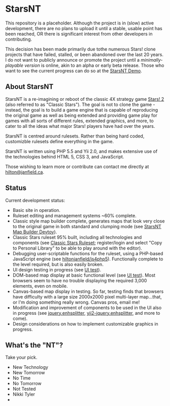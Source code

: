 # StarsNT

This repository is a placeholder. Although the project is in (slow) active development, there are no plans to upload it until a stable, usable point has been reached, OR there is significant interest from other developers in contributing.

This decision has been made primarily due tothe numerous Stars! clone projects that have failed, stalled, or been abandoned over the last 20 years. I do not want to publicly announce or promote the project until a *minimally-playable version* is online, akin to an alpha or early beta release. Those who want to see the current progress can do so at the [StarsNT Demo](http://www.janfield.ca/starsnt/).

## About StarsNT

StarsNT is a re-imagining or reboot of the classic 4X strategy game [Stars! 2](http://en.wikipedia.org/wiki/Stars!) (also referred to as "Classic Stars"). The goal is not to clone the game - instead, the goal is to build a game engine that is capable of reproducing the original game as well as being extended and providing game play for games with all sorts of different rules, extended graphics, and more, to cater to all the ideas what major Stars! players have had over the years.

StarsNT is centred around rulesets. Rather than being hard coded, customizble rulesets define everything in the game.

StarsNT is written using PHP 5.5 and Yii 2.0, and makes extensive use of the technologies behind HTML 5, CSS 3, and JavaScript.

Those wishing to learn more or contribute can contact me directly at hilton@janfield.ca.

## Status

Current development status:
- Basic site in operation.
- Ruleset editing and management systems ~60% complete.
- Classic style map builder complete, generates maps that look very close to the original game in both standard and clumping mode (see [StarsNT Map Builder Devtoy](http://www.janfield.ca/starsnt/dev/startmaptest)).
- Classic Stars ruleset 95% built, including all technologies and components (see [Classic Stars Ruleset](http://janfield.ca/starsnt/ruleset/1); register/login and select "Copy to Personal Library" to be able to play around with the editor).
- Debugging user-scriptable functions for the ruleset, using a PHP-based JavaScript engine (see [hiltonjanfield/js4php5](https://github.com/hiltonjanfield/js4php5)). Functionally complete to the level required, but is also easily broken.
- UI design testing in progress (see [UI test](http://www.janfield.ca/starsnt/dev/uitest)).
- DOM-based map display at basic functional level (see [UI test](http://www.janfield.ca/starsnt/dev/uitest)). Most browsers seem to have no trouble displaying the required 3,000 elements, even on mobile.
- Canvas-based map display in testing. So far, testing finds that browsers have difficulty with a large size 2000x2000 pixel multi-layer map...that, or I'm doing something really wrong. Canvas pros, email me!
- Modification and improvement of components to be used in the UI also in progress (see [jquery.enhsplitter](https://github.com/hiltonjanfield/jquery.enhsplitter), [yii2-jquery.enhsplitter](https://github.com/hiltonjanfield/yii2-jquery.enhsplitter), and more to come).
- Design considerations on how to implement customizable graphics in progress.

## What's the "NT"?

Take your pick.

- New Technology
- New Tomorrow
- No Time
- No Tomorrow
- Not Tested
- Nikki Tyler
- *<insert witty expanded acronym of your choosing here>*
